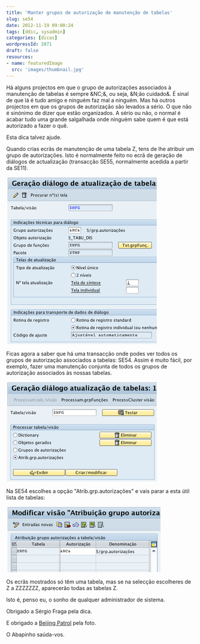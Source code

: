 ```yaml
---
title: 'Manter grupos de autorização de manutenção de tabelas'
slug: se54
date: 2012-11-19 09:00:24
tags: [ddic, sysadmin]
categories: [dicas]
wordpressId: 2071
draft: false
resources:
- name: featuredImage
  src: 'images/thumbnail.jpg'
---
```

Há alguns projectos em que o grupo de autorizações associados à manutenção de tabelas é sempre &NC;&, ou seja, &N;ão cuidado&. É sinal de que lá é tudo amigo e ninguém faz mal a ninguém. Mas há outros projectos em que os grupos de autorização são levados a sério. O que não é sinónimo de dizer que estão organizados. A sério ou não, o normal é acabar tudo uma grande salgalhada onde ninguém sabe quem é que está autorizado a fazer o quê.

Esta dica talvez ajude.

<!--more-->

Quando crias ecrãs de manutenção de uma tabela Z, tens de lhe atribuir um grupo de autorizações. Isto é normalmente feito no ecrã de geração de diálogos de actualização (transacção SE55, normalmente acedida a partir da SE11).

![image][1]

Ficas agora a saber que há uma transacção onde podes ver todos os grupos de autorização associados a tabelas: SE54. Assim é muito fácil, por exemplo, fazer uma manutenção conjunta de todos os grupos de autorização associados às nossas tabelas.

![image][2]

Na SE54 escolhes a opção "Atrib.grp.autorizações" e vais parar a esta útil lista de tabelas:

![image][3]

Os ecrãs mostrados só têm uma tabela, mas se na selecção escolheres de Z a ZZZZZZZ, aparecerão todas as tabelas Z.

Isto é, penso eu, o sonho de qualquer administrador de sistema.

Obrigado a Sérgio Fraga pela dica.

E obrigado a [Beijing Patrol][4] pela foto.

O Abapinho saúda-vos.

   [1]: images/se54-1.png (se54-1)
   [2]: images/se54-2.png (se54-2)
   [3]: images/se54-3.png (se54-3)
   [4]: https://www.flickr.com/photos/securityguard/3575140798/
